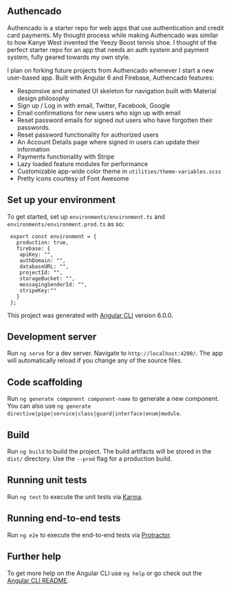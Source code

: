 ## Authencado

Authencado is a starter repo for web apps that use authentication and credit card payments. My thought process while making Authencado was similar to how Kanye West invented the Yeezy Boost tennis shoe. I thought of the perfect starter repo for an app that needs an auth system and payment system, fully geared towards my own style. 

I plan on forking future projects from Authencado whenever I start a new user-based app. Built with Angular 6 and Firebase, Authencado features: 

* Responsive and animated UI skeleton for navigation built with Material design philosophy
* Sign up / Log in with email, Twitter, Facebook, Google
* Email confirmations for new users who sign up with email
* Reset password emails for signed out users who have forgotten their passwords.
* Reset password functionality for authorized users
* An Account Details page where signed in users can update their information
* Payments functionality with Stripe
* Lazy loaded feature modules for performance
* Customizable app-wide color theme in ``utilities/theme-variables.scss``
* Pretty icons courtesy of Font Awesome

## Set up your environment

To get started, set up ``environments/environment.ts`` and ``environments/environment.prod.ts`` as so:

```
 export const environment = {
   production: true,
   firebase: {
    apiKey: "",
    authDomain: "",
    databaseURL: "",
    projectId: "",
    storageBucket: "",
    messagingSenderId: "",
    stripeKey:""
   }
 };
 ```
 


This project was generated with [Angular CLI](https://github.com/angular/angular-cli) version 6.0.0.

## Development server

Run `ng serve` for a dev server. Navigate to `http://localhost:4200/`. The app will automatically reload if you change any of the source files.

## Code scaffolding

Run `ng generate component component-name` to generate a new component. You can also use `ng generate directive|pipe|service|class|guard|interface|enum|module`.

## Build

Run `ng build` to build the project. The build artifacts will be stored in the `dist/` directory. Use the `--prod` flag for a production build.

## Running unit tests

Run `ng test` to execute the unit tests via [Karma](https://karma-runner.github.io).

## Running end-to-end tests

Run `ng e2e` to execute the end-to-end tests via [Protractor](http://www.protractortest.org/).

## Further help

To get more help on the Angular CLI use `ng help` or go check out the [Angular CLI README](https://github.com/angular/angular-cli/blob/master/README.md).
